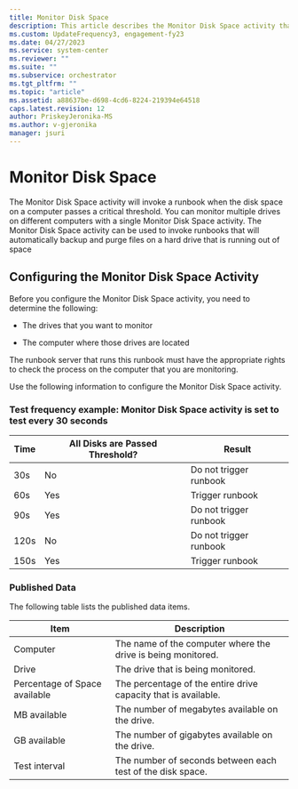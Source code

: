 ```yaml
---
title: Monitor Disk Space
description: This article describes the Monitor Disk Space activity that will invoke a runbook when the disk space on a computer passes a critical threshold.
ms.custom: UpdateFrequency3, engagement-fy23
ms.date: 04/27/2023
ms.service: system-center
ms.reviewer: ""
ms.suite: ""
ms.subservice: orchestrator
ms.tgt_pltfrm: ""
ms.topic: "article"
ms.assetid: a88637be-d698-4cd6-8224-219394e64518
caps.latest.revision: 12
author: PriskeyJeronika-MS
ms.author: v-gjeronika
manager: jsuri
---
```

# Monitor Disk Space



The Monitor Disk Space activity will invoke a runbook when the disk space on a computer passes a critical threshold. You can monitor multiple drives on different computers with a single Monitor Disk Space activity. The Monitor Disk Space activity can be used to invoke runbooks that will automatically backup and purge files on a hard drive that is running out of space  

## Configuring the Monitor Disk Space Activity  
 Before you configure the Monitor Disk Space activity, you need to determine the following:  

- The drives that you want to monitor  

- The computer where those drives are located  

The runbook server that runs this runbook must have the appropriate rights to check the process on the computer that you are monitoring.  

Use the following information to configure the Monitor Disk Space activity.  

### Test frequency example: Monitor Disk Space activity is set to test every 30 seconds  

|Time|All Disks are Passed Threshold?|Result|  
|----------|-------------------------------------|------------|  
|30s|No|Do not trigger runbook|  
|60s|Yes|Trigger runbook|  
|90s|Yes|Do not trigger runbook|  
|120s|No|Do not trigger runbook|  
|150s|Yes|Trigger runbook|  

### Published Data  
 The following table lists the published data items.  

|Item|Description|  
|----------|-----------------|  
|Computer|The name of the computer where the drive is being monitored.|  
|Drive|The drive that is being monitored.|  
|Percentage of Space available|The percentage of the entire drive capacity that is available.|  
|MB available|The number of megabytes available on the drive.|  
|GB available|The number of gigabytes available on the drive.|  
|Test interval|The number of seconds between each test of the disk space.|